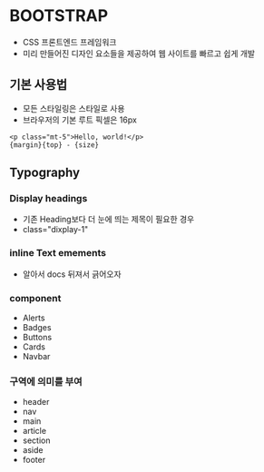 # BOOTSTRAP
- CSS 프론트엔드 프레임워크
- 미리 만들어진 디자인 요소들을 제공하여 웹 사이트를 빠르고 쉽게 개발

## 기본 사용법
- 모든 스타일링은 스타일로 사용
- 브라우저의 기본 루트 픽셀은 16px
```
<p class="mt-5">Hello, world!</p>
{margin}{top} - {size}
```
## Typography

### Display headings
- 기존 Heading보다 더 눈에 띄는 제목이 필요한 경우
- class="dixplay-1"

### inline Text emements
- 알아서 docs 뒤져서 긁어오자

### component
- Alerts
- Badges
- Buttons
- Cards
- Navbar

### 구역에 의미를 부여
- header
- nav
- main
- article
- section
- aside
- footer